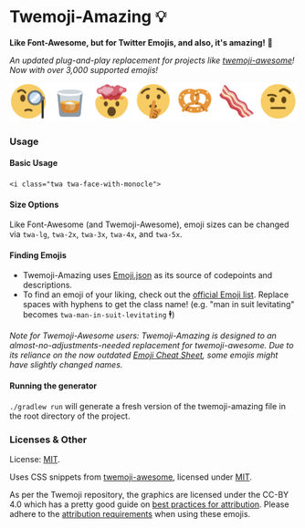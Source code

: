 # Twemoji-Amazing 💡

**Like Font-Awesome, but for Twitter Emojis, and also, it's amazing!** 🌟

_An updated plug-and-play replacement for projects like [twemoji-awesome](https://github.com/ellekasai/twemoji-awesome)! Now with over 3,000 supported emojis!_

![twemoji-banner](twemoji-banner.png)

### Usage

#### Basic Usage

`<i class="twa twa-face-with-monocle">`

#### Size Options

Like Font-Awesome (and Twemoji-Awesome), emoji sizes can be changed via `twa-lg`, `twa-2x`, `twa-3x`, `twa-4x`, and `twa-5x`.

#### Finding Emojis

- Twemoji-Amazing uses [Emoji.json](https://github.com/amio/emoji.json) as its source of codepoints and descriptions.
- To find an emoji of your liking, check out the [official Emoji list](https://unicode.org/emoji/charts/emoji-list.html). Replace spaces with hyphens to get the class name! (e.g. "man in suit levitating" becomes `twa-man-in-suit-levitating` 🕴)

_Note for Twemoji-Awesome users: Twemoji-Amazing is designed to an almost-no-adjustments-needed replacement for twemoji-awesome. Due to its reliance on the now outdated [Emoji Cheat Sheet](https://www.webpagefx.com/tools/emoji-cheat-sheet/), some emojis might have slightly changed names._

#### Running the generator

`./gradlew run` will generate a fresh version of the twemoji-amazing file in the root directory of the project.

### Licenses & Other

License: [MIT](https://mit-license.org/).

Uses CSS snippets from [twemoji-awesome](https://github.com/ellekasai/twemoji-awesome), licensed under [MIT](http://ellekasai.mit-license.org/).

As per the Twemoji repository, the graphics are licensed under the CC-BY 4.0 which has a pretty good guide on [best practices for attribution](https://wiki.creativecommons.org/Best_practices_for_attribution). Please adhere to the [attribution requirements](https://github.com/twitter/twemoji#attribution-requirements) when using these emojis.